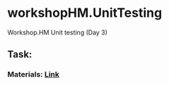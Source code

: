 # workshopHM.UnitTesting
Workshop.HM Unit testing (Day 3)


## Task:

### Materials: [Link](http://osherove.com/tdd-kata-1/)